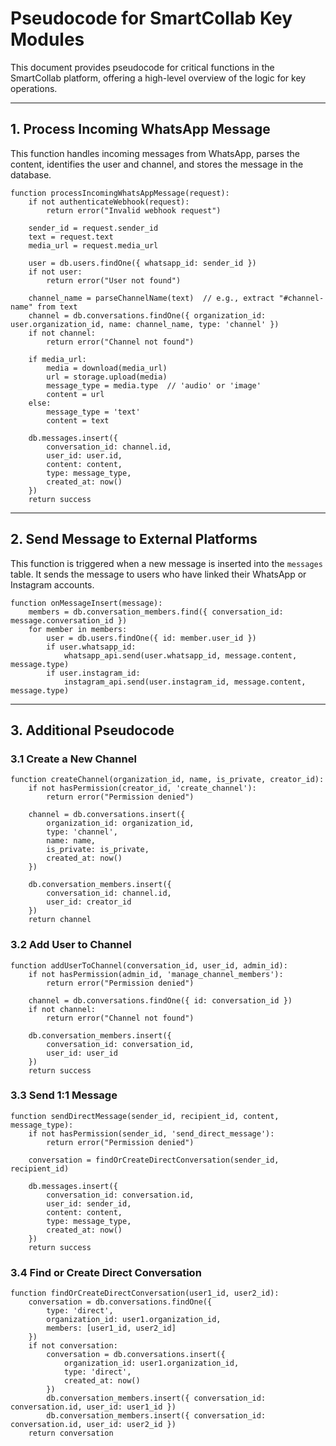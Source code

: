 # Pseudocode for SmartCollab Key Modules

This document provides pseudocode for critical functions in the SmartCollab platform, offering a high-level overview of the logic for key operations.

---

## 1. Process Incoming WhatsApp Message

This function handles incoming messages from WhatsApp, parses the content, identifies the user and channel, and stores the message in the database.

```pseudocode
function processIncomingWhatsAppMessage(request):
    if not authenticateWebhook(request):
        return error("Invalid webhook request")
    
    sender_id = request.sender_id
    text = request.text
    media_url = request.media_url
    
    user = db.users.findOne({ whatsapp_id: sender_id })
    if not user:
        return error("User not found")
    
    channel_name = parseChannelName(text)  // e.g., extract "#channel-name" from text
    channel = db.conversations.findOne({ organization_id: user.organization_id, name: channel_name, type: 'channel' })
    if not channel:
        return error("Channel not found")
    
    if media_url:
        media = download(media_url)
        url = storage.upload(media)
        message_type = media.type  // 'audio' or 'image'
        content = url
    else:
        message_type = 'text'
        content = text
    
    db.messages.insert({
        conversation_id: channel.id,
        user_id: user.id,
        content: content,
        type: message_type,
        created_at: now()
    })
    return success
```

---

## 2. Send Message to External Platforms

This function is triggered when a new message is inserted into the `messages` table. It sends the message to users who have linked their WhatsApp or Instagram accounts.

```pseudocode
function onMessageInsert(message):
    members = db.conversation_members.find({ conversation_id: message.conversation_id })
    for member in members:
        user = db.users.findOne({ id: member.user_id })
        if user.whatsapp_id:
            whatsapp_api.send(user.whatsapp_id, message.content, message.type)
        if user.instagram_id:
            instagram_api.send(user.instagram_id, message.content, message.type)
```

---

## 3. Additional Pseudocode

### 3.1 Create a New Channel

```pseudocode
function createChannel(organization_id, name, is_private, creator_id):
    if not hasPermission(creator_id, 'create_channel'):
        return error("Permission denied")
    
    channel = db.conversations.insert({
        organization_id: organization_id,
        type: 'channel',
        name: name,
        is_private: is_private,
        created_at: now()
    })
    
    db.conversation_members.insert({
        conversation_id: channel.id,
        user_id: creator_id
    })
    return channel
```

### 3.2 Add User to Channel

```pseudocode
function addUserToChannel(conversation_id, user_id, admin_id):
    if not hasPermission(admin_id, 'manage_channel_members'):
        return error("Permission denied")
    
    channel = db.conversations.findOne({ id: conversation_id })
    if not channel:
        return error("Channel not found")
    
    db.conversation_members.insert({
        conversation_id: conversation_id,
        user_id: user_id
    })
    return success
```

### 3.3 Send 1:1 Message

```pseudocode
function sendDirectMessage(sender_id, recipient_id, content, message_type):
    if not hasPermission(sender_id, 'send_direct_message'):
        return error("Permission denied")
    
    conversation = findOrCreateDirectConversation(sender_id, recipient_id)
    
    db.messages.insert({
        conversation_id: conversation.id,
        user_id: sender_id,
        content: content,
        type: message_type,
        created_at: now()
    })
    return success
```

### 3.4 Find or Create Direct Conversation

```pseudocode
function findOrCreateDirectConversation(user1_id, user2_id):
    conversation = db.conversations.findOne({
        type: 'direct',
        organization_id: user1.organization_id,
        members: [user1_id, user2_id]
    })
    if not conversation:
        conversation = db.conversations.insert({
            organization_id: user1.organization_id,
            type: 'direct',
            created_at: now()
        })
        db.conversation_members.insert({ conversation_id: conversation.id, user_id: user1_id })
        db.conversation_members.insert({ conversation_id: conversation.id, user_id: user2_id })
    return conversation
```